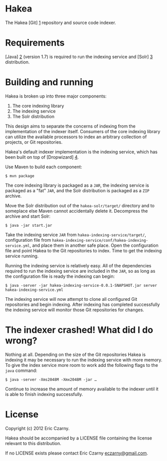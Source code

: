 # Hakea

The Hakea [Git] [1] repository and source code indexer.

# Requirements

[Java] [2] (version 1.7) is required to run the indexing service and [Solr] [3] distribution.

# Building and running

Hakea is broken up into three major components:

1. The core indexing library
2. The indexing service
3. The Solr distribution

This design aims to separate the concerns of indexing from the implementation of the indexer itself. Consumers of the core indexing library can utilize the available processors to index an arbitrary collection of projects, or Git repositories.

Hakea's default indexer implementation is the indexing service, which has been built on top of [Dropwizard] [4].

Use Maven to build each component:

    $ mvn package

The core indexing library is packaged as a `JAR`, the indexing service is packaged as a "fat" `JAR`, and the Solr distribution is packaged as a `ZIP` archive.

Move the Solr distribution out of the `hakea-solr/target/` directory and to someplace else Maven cannot accidentally delete it. Decompress the archive and start Solr:

    $ java -jar start.jar

Take the indexing service `JAR` from `hakea-indexing-service/target/`, configuration file from `hakea-indexing-service/conf/hakea-indexing-service.yml`, and place them in another safe place. Open the configuration file and point Hakea to the Git repositories to index. Time to get the indexing service running.

Running the indexing service is relatively easy. All of the dependencies required to run the indexing service are included in the `JAR`, so as long as the configuration file is ready the indexing can begin:

    $ java -server -jar hakea-indexing-service-0.0.1-SNAPSHOT.jar server hakea-indexing-service.yml

The indexing service will now attempt to clone all configured Git repositories and begin indexing. After indexing has completed successfully the indexing service will monitor those Git repositories for changes.

# The indexer crashed! What did I do wrong?

Nothing at all. Depending on the size of the Git repositories Hakea is indexing it may be necessary to run the indexing service with more memory. To give the index service more room to work add the following flags to the `java` command:

    $ java -server -Xms2048M -Xmx2048M -jar …

Continue to increase the amount of memory available to the indexer until it is able to finish indexing successfully.

# License

Copyright (c) 2012 Eric Czarny.

Hakea should be accompanied by a LICENSE file containing the license relevant to this distribution.

If no LICENSE exists please contact Eric Czarny <eczarny@gmail.com>.

[1]: http://git-scm.com/
[2]: http://www.java.com/
[3]: http://lucene.apache.org/solr/
[4]: http://dropwizard.codahale.com/
